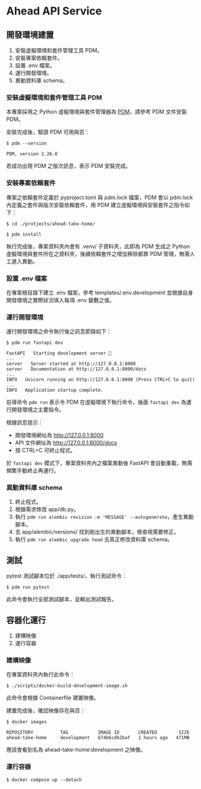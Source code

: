 # Ahead API Service


## 開發環境建置

1. 安裝虛擬環境和套件管理工具 PDM。
2. 安裝專案依賴套件。
3. 設置 .env 檔案。
4. 運行開發環境。
5. 異動資料庫 schema。

### 安裝虛擬環境和套件管理工具 PDM

本專案採用之 Python 虛擬環境與套件管理器為 [PDM](https://github.com/pdm-project/pdm)，請參考 PDM 文件安裝 PDM。

安裝完成後，驗證 PDM 可用與否：

```shell
$ pdm --version

PDM, version 2.26.0
```

若成功出現 PDM 之版次訊息，表示 PDM 安裝完成。

### 安裝專案依賴套件

專案之依賴套件定義於 pyproject.toml 與 pdm.lock 檔案，PDM 會以 pdm.lock 內定義之套件與版次安裝依賴套件，用 PDM 建立虛擬環境與安裝套件之指令如下：

```shell
$ cd ./protjects/ahead-take-home/

$ pdm install
```

執行完成後，專案資料夾內會有 .venv/ 子資料夾，此即為 PDM 生成之 Python 虛擬環境與套件所在之資料夾，後續依賴套件之增加移除都靠 PDM 管理，無需人工進入異動。

### 設置 .env 檔案

在專案根目錄下建立 .env 檔案，參考 templates/.env.development 並根據自身開發環境之實際狀況填入每項 .env 變數之值。

### 運行開發環境

運行開發環境之命令執行後之訊息節錄如下：

```shell
$ pdm run fastapi dev

FastAPI   Starting development server 🚀
...
server   Server started at http://127.0.0.1:8000
server   Documentation at http://127.0.0.1:8000/docs
...
INFO   Uvicorn running on http://127.0.0.1:8000 (Press CTRL+C to quit)
...
INFO   Application startup complete.
```

前導命令 `pdm run` 表示令 PDM 在虛擬環境下執行命令，後面 `fastapi dev` 為運行開發環境之主要指令。

根據訊息提示：

- 開發環境網址為 http://127.0.0.1:8000
- API 文件網址為 http://127.0.0.1:8000/docs
- 按 CTRL+C 可終止程式。

於 `fastapi dev` 模式下，專案資料夾內之檔案異動後 FastAPI 會自動重載，無需頻繁手動終止再運行。

### 異動資料庫 schema

1. 終止程式。
2. 根據需求修改 app/db.py。
3. 執行 `pdm run alembic revision -m 'MESSAGE' --autogenerate`，產生異動腳本。
4. 去 app/alembic/versions/ 找到剛出生的異動腳本，檢查視需要修正。
5. 執行 `pdm run alembic upgrade head` 去真正修改資料庫 schema。


## 測試

pytest 測試腳本位於 ./app/tests/，執行測試命令：

```shell
$ pdm run pytest
```

此命令會執行全部測試腳本，並輸出測試報告。


## 容器化運行

1. 建構映像
2. 運行容器

### 建構映像

在專案資料夾內執行此命令：

```shell
$ ./scripts/docker-build-development-image.sh
```

此命令會根據 Containerfile 建置映像。

建置完成後，確認映像存在與否：

```shell
$ docker images

REPOSITORY          TAG           IMAGE ID       CREATED        SIZE
ahead-take-home     development   674b6cdb2baf   1 hours ago   471MB
```

應該會看到名為 ahead-take-home:development 之映像。

### 運行容器

```shell
$ docker compose up --detach
```

